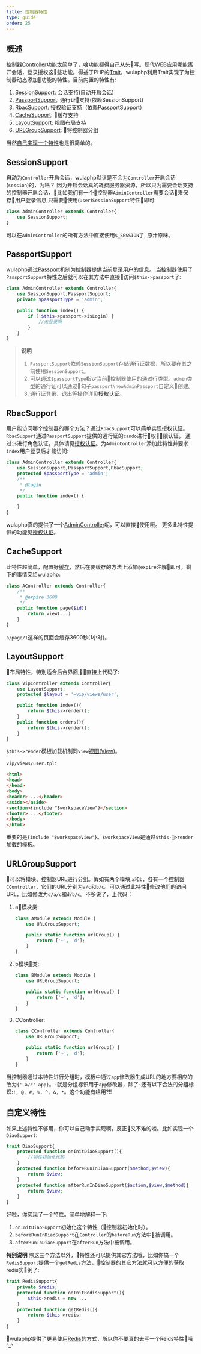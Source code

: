 ```yaml
---
title: 控制器特性
type: guide
order: 25
---
```


## 概述

控制器[Controller](controller.html)功能太简单了，啥功能都得自己从头写。现代WEB应用哪能离开会话，登录授权这些功能。得益于PHP的[Trait](http://php.net/manual/zh/language.oop5.traits.php)，wulaphp利用Trait实现了为控制器动态添加功能的特性。目前内置的特性有:

1. [SessionSupport](#SessionSupport): 会话支持(自动开启会话)
2. [PassportSupport](#PassportSupport): 通行证支持(依赖SessionSupport)
3. [RbacSupport](#RbacSupport): 授权验证支持（依赖PassportSupport）
4. [CacheSupport](#CacheSupport): 缓存支持
5. [LayoutSupport](#LayoutSupport): 视图布局支持
6. [URLGroupSupport](#URLGroupSupport): 将控制器分组

当然[自己实现一个特性](#自定义特性)也是很简单的。

## SessionSupport

自动为`Controller`开启会话，wulaphp默认是不会为`Controller`开启会话(`session`)的，为啥？
因为开启会话真的耗费服务器资源，所以只为需要会话支持的控制器开启会话，比如我们有一个控制器`AdminController`需要会话来保存用户登录信息,只需要使用(`user`)`SessionSupport`特性即可:

```php
class AdminController extends Controller{
    use SessionSupport;
}
```

可以在`AdminController`的所有方法中直接使用`$_SESSION`了, 原汁原味。

## PassportSupport

wulaphp通过[Passport](https://github.com/ninggf/wulaphp/blob/v2.0/wulaphp/auth/Passport.php)机制为控制器提供当前登录用户的信息。
当控制器使用了`PassportSupport`特性之后就可以在其方法中直接访问`$this->passport`了:

```php
class AdminController extends Controller{
    use SessionSupport,PassportSupport;
    private $passportType = 'admin';

    public function index() {
        if (!$this->passport->isLogin) {
            //未登录啊
        }
    }
}
```

> **说明**
>
> 1. `PassportSupport`依赖`SessionSupport`存储通行证数据，所以要在其之前使用`SessionSupport`。
> 2. 可以通过`$passportType`指定当前控制器使用的通过行类型。`admin`类型的通行证可以通过勾子`passport\newAdminPassport`自定义创建。
> 3. 通行证登录、退出等操作详见[授权认证](../advance/rbac.html)。

## RbacSupport

用户能访问哪个控制器的哪个方法？通过`RbacSupport`可以简单实现授权认证。`RbacSupport`通过`PassportSupport`提供的通行证的`cando`进行权限认证，
通过`is`进行角色认证，具体请见[授权认证](../advance/rbac.html)。为`AdminController`添加此特性并要求`index`用户登录后才能访问:

```php
class AdminController extends Controller{
    use SessionSupport,PassportSupport,RbacSupport;
    protected $passportType = 'admin';
    /**
     * @login
     */
    public function index() {

    }
}
```

wulaphp真的提供了一个[AdminController](https://github.com/ninggf/wulaphp/blob/v2.0/wulaphp/mvc/controller/AdminController.php)呢，可以直接使用哦。
更多此特性提供的功能见[授权认证](../advance/rbac.html)。

## CacheSupport

此特性超简单，配置好[缓存](../config/cache.html)，然后在要缓存的方法上添加`@expire`注解即可，剩下的事情交给wulaphp:

```php
class AController extends Controller{
    /**
     * @expire 3600
     */
    public function page($id){
        return view(...)
    }
}
```

`a/page/1`这样的页面会缓存3600秒(1小时)。

## LayoutSupport

布局特性，特别适合后台界面,直接上代码了:

```php
class VipController extends Controller{
    use LayoutSupport;
    protected $layout = '~vip/views/user';

    public function index(){
        return $this->render();
    }
    public function orders(){
        return $this->render();
    }
}
```

`$this->render`模板加载机制同`view`[视图(View)](controller.html#视图)。

`vip/views/user.tpl`:

```html
<html>
<head>
</head>
<body>
<header>....</header>
<aside></aside>
<section>{include "$workspaceView"}</section>
<footer>....</footer>
</body>
</html>
```

重要的是`{include "$workspaceView"}`。`$workspaceView`是通过`$this->render`加载的模板。

## URLGroupSupport

可以将模块、控制器URL进行分组。假如有两个模块,`a`和`b`，各有一个控制器`CController`，它们的URL分别为`a/c`和`b/c`。可以通过此特性修改他们的访问URL，比如修改为`d/a/c`和`d/b/c`。不多说了，上代码：

1. a模块类:
    ```php
    class AModule extends Module {
        use URLGroupSupport;

        public static function urlGroup() {
            return ['~', 'd'];
        }
    }
    ```
2. b模块类:
    ```php
    class BModule extends Module {
        use URLGroupSupport;

        public static function urlGroup() {
            return ['~', 'd'];
        }
    }
    ```
3. CController:
    ```php
    class CController extends Controller{
        use URLGroupSupport;

        public static function urlGroup() {
            return ['~', 'd'];
        }
    }
    ```

当控制器通过本特性进行分组时，模板中通过`app`修改器生成URL的地方要相应的改为`{'~a/c'|app}`。`~`就是分组标识用于`app`修改器，除了`~`还有以下合法的分组标识:`!, @, #, %, ^, &, *`。这个功能有啥用?!!

## 自定义特性

如果上述特性不够用，你可以自己动手实现啊，反正又不难的喽。比如实现一个`DiaoSupport`:

```php
trait DiaoSupport{
    protected function onInitDiaoSupport(){
        //特性初始化代码
    }
    protected function beforeRunInDiaoSupport($method,$view){
        return $view;
    }
    protected function afterRunInDiaoSupport($action,$view,$method){
        return $view;
    }
}
```

好啦，你实现了一个特性。简单地解释一下:

1. `onInitDiaoSupport`初始化这个特性（控制器初始化时）。
2. `beforeRunInDiaoSupport`在`Controller`的`beforeRun`方法中被调用。
3. `afterRunInDiaoSupport`在`afterRun`方法中被调用。

**特别说明**
除这三个方法以外，特性还可以提供其它方法哦，比如你搞一个`RedisSupport`提供一个`getRedis`方法，控制器的其它方法就可以方便的获取redis实例了:

```php
trait RedisSupport{
    private $redis;
    protected function onInitRedisSupport(){
        $this->redis = new ...
    }
    protected function getRedis(){
        return $this->redis;
    }
}
```

wulaphp提供了更易使用[Redis](../utils/redis.html)的方式，所以你不要真的去写一个Reids特性哦^_^